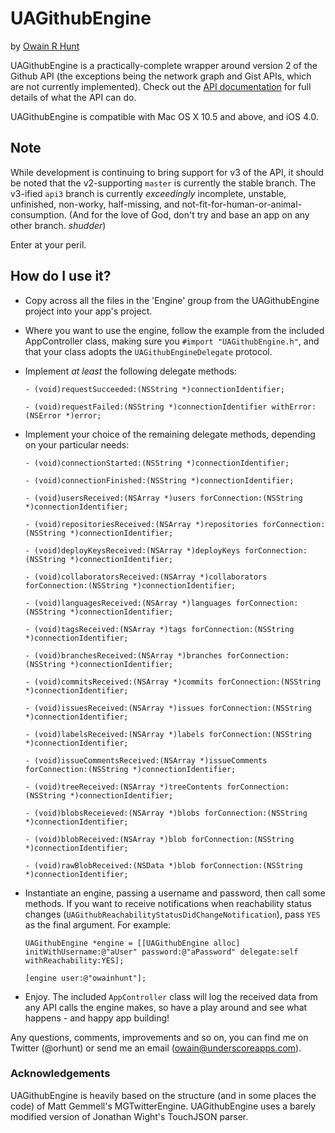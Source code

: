 # UAGithubEngine
by [Owain R Hunt](http://owainrhunt.com)

UAGithubEngine is a practically-complete wrapper around version 2 of the Github API (the exceptions being the network graph and Gist APIs, which are not currently implemented). Check out the [API documentation](http://develop.github.com/) for full details of what the API can do. 

UAGithubEngine is compatible with Mac OS X 10.5 and above, and iOS 4.0.

## Note

While development is continuing to bring support for v3 of the API, it should be noted that the v2-supporting `master` is currently the stable branch. The v3-ified `api3` branch is currently *exceedingly* incomplete, unstable, unfinished, non-worky, half-missing, and not-fit-for-human-or-animal-consumption.
(And for the love of God, don't try and base an app on any other branch. *shudder*)

Enter at your peril.

## How do I use it?

* Copy across all the files in the 'Engine' group from the UAGithubEngine project into your app's project.

* Where you want to use the engine, follow the example from the included AppController class, making sure you ``#import "UAGithubEngine.h"``, and that your class adopts the `UAGithubEngineDelegate` protocol.

* Implement *at least* the following delegate methods:
   
    `- (void)requestSucceeded:(NSString *)connectionIdentifier;`

    `- (void)requestFailed:(NSString *)connectionIdentifier withError:(NSError *)error;`


* Implement your choice of the remaining delegate methods, depending on your particular needs:

    `- (void)connectionStarted:(NSString *)connectionIdentifier;`

    `- (void)connectionFinished:(NSString *)connectionIdentifier;`

    `- (void)usersReceived:(NSArray *)users forConnection:(NSString *)connectionIdentifier;`

    `- (void)repositoriesReceived:(NSArray *)repositories forConnection:(NSString *)connectionIdentifier;`

    `- (void)deployKeysReceived:(NSArray *)deployKeys forConnection:(NSString *)connectionIdentifier;`

    `- (void)collaboratorsReceived:(NSArray *)collaborators forConnection:(NSString *)connectionIdentifier;`

    `- (void)languagesReceived:(NSArray *)languages forConnection:(NSString *)connectionIdentifier;`

    `- (void)tagsReceived:(NSArray *)tags forConnection:(NSString *)connectionIdentifier;`

    `- (void)branchesReceived:(NSArray *)branches forConnection:(NSString *)connectionIdentifier;`

    `- (void)commitsReceived:(NSArray *)commits forConnection:(NSString *)connectionIdentifier;`

    `- (void)issuesReceived:(NSArray *)issues forConnection:(NSString *)connectionIdentifier;`

    `- (void)labelsReceived:(NSArray *)labels forConnection:(NSString *)connectionIdentifier;`

    `- (void)issueCommentsReceived:(NSArray *)issueComments forConnection:(NSString *)connectionIdentifier;`

    `- (void)treeReceived:(NSArray *)treeContents forConnection:(NSString *)connectionIdentifier;`

    `- (void)blobsReceieved:(NSArray *)blobs forConnection:(NSString *)connectionIdentifier;`

    `- (void)blobReceived:(NSArray *)blob forConnection:(NSString *)connectionIdentifier;`

    `- (void)rawBlobReceived:(NSData *)blob forConnection:(NSString *)connectionIdentifier;`


* Instantiate an engine, passing a username and password, then call some methods. If you want to receive notifications when reachability status changes (`UAGithubReachabilityStatusDidChangeNotification`), pass `YES` as the final argument. For example:

	`UAGithubEngine *engine = [[UAGithubEngine alloc] initWithUsername:@"aUser" password:@"aPassword" delegate:self withReachability:YES];`
	
    `[engine user:@"owainhunt"];`

* Enjoy. The included `AppController` class will log the received data from any API calls the engine makes, so have a play around and see what happens - and happy app building!

Any questions, comments, improvements and so on, you can find me on Twitter (@orhunt) or send me an email (owain@underscoreapps.com).

### Acknowledgements
UAGithubEngine is heavily based on the structure (and in some places the code) of Matt Gemmell's MGTwitterEngine.
UAGithubEngine uses a barely modified version of Jonathan Wight's TouchJSON parser.